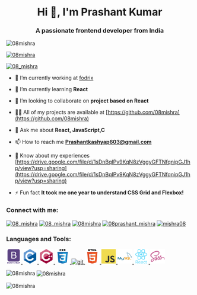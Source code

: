  
<h1 align="center">Hi 👋, I'm Prashant Kumar</h1>
<h3 align="center">A passionate frontend developer from India</h3>

<p align="left"> <img src="https://komarev.com/ghpvc/?username=08mishra&label=Profile%20views&color=0e75b6&style=flat" alt="08mishra" /> </p>

<p align="left"> <a href="https://github.com/ryo-ma/github-profile-trophy"><img src="https://github-profile-trophy.vercel.app/?username=08mishra" alt="08mishra" /></a> </p>

<p align="left"> <a href="https://twitter.com/08_mishra" target="blank"><img src="https://img.shields.io/twitter/follow/08_mishra?logo=twitter&style=for-the-badge" alt="08_mishra" /></a> </p>

- 🔭 I’m currently working at [fodrix](https://fodrix.com/)

- 🌱 I’m currently learning **React**

- 👯 I’m looking to collaborate on **project based on React**

- 👨‍💻 All of my projects are available at [https://github.com/08mishra](https://github.com/08mishra)

- 💬 Ask me about **React, JavaScript,C**

- 📫 How to reach me **Prashantkashyap603@gmail.com**

- 📄 Know about my experiences [https://drive.google.com/file/d/1sDnBqlPv9KqN8zVggyGFTNfqnipGJ1hp/view?usp=sharing](https://drive.google.com/file/d/1sDnBqlPv9KqN8zVggyGFTNfqnipGJ1hp/view?usp=sharing)

- ⚡ Fun fact **It took me one year to understand CSS Grid and Flexbox!**

<h3 align="left">Connect with me:</h3>
<p align="left">
<a href="https://codepen.io/08_mishra" target="blank"><img align="center" src="https://raw.githubusercontent.com/rahuldkjain/github-profile-readme-generator/master/src/images/icons/Social/codepen.svg" alt="08_mishra" height="30" width="40" /></a>
<a href="https://twitter.com/08_mishra" target="blank"><img align="center" src="https://raw.githubusercontent.com/rahuldkjain/github-profile-readme-generator/master/src/images/icons/Social/twitter.svg" alt="08_mishra" height="30" width="40" /></a>
<a href="https://linkedin.com/in/08mishra" target="blank"><img align="center" src="https://raw.githubusercontent.com/rahuldkjain/github-profile-readme-generator/master/src/images/icons/Social/linked-in-alt.svg" alt="08mishra" height="30" width="40" /></a>
<a href="https://instagram.com/08prashant_mishra" target="blank"><img align="center" src="https://raw.githubusercontent.com/rahuldkjain/github-profile-readme-generator/master/src/images/icons/Social/instagram.svg" alt="08prashant_mishra" height="30" width="40" /></a>
<a href="https://leetcode.com/08mishra/" target="blank"><img align="center" src="https://cdn.jsdelivr.net/npm/simple-icons@3.1.0/icons/leetcode.svg" alt="mishra08" height="30" width="40" /></a>
</p>

<h3 align="left">Languages and Tools:</h3>
<p align="left"> <a href="https://getbootstrap.com" target="_blank" rel="noreferrer"> <img src="https://raw.githubusercontent.com/devicons/devicon/master/icons/bootstrap/bootstrap-plain-wordmark.svg" alt="bootstrap" width="40" height="40"/> </a> <a href="https://www.cprogramming.com/" target="_blank" rel="noreferrer"> <img src="https://raw.githubusercontent.com/devicons/devicon/master/icons/c/c-original.svg" alt="c" width="40" height="40"/> </a> <a href="https://www.w3schools.com/cpp/" target="_blank" rel="noreferrer"> <img src="https://raw.githubusercontent.com/devicons/devicon/master/icons/cplusplus/cplusplus-original.svg" alt="cplusplus" width="40" height="40"/> </a> <a href="https://www.w3schools.com/css/" target="_blank" rel="noreferrer"> <img src="https://raw.githubusercontent.com/devicons/devicon/master/icons/css3/css3-original-wordmark.svg" alt="css3" width="40" height="40"/> </a> <a href="https://git-scm.com/" target="_blank" rel="noreferrer"> <img src="https://www.vectorlogo.zone/logos/git-scm/git-scm-icon.svg" alt="git" width="40" height="40"/> </a> <a href="https://www.w3.org/html/" target="_blank" rel="noreferrer"> <img src="https://raw.githubusercontent.com/devicons/devicon/master/icons/html5/html5-original-wordmark.svg" alt="html5" width="40" height="40"/> </a> <a href="https://developer.mozilla.org/en-US/docs/Web/JavaScript" target="_blank" rel="noreferrer"> <img src="https://raw.githubusercontent.com/devicons/devicon/master/icons/javascript/javascript-original.svg" alt="javascript" width="40" height="40"/> </a> <a href="https://www.mysql.com/" target="_blank" rel="noreferrer"> <img src="https://raw.githubusercontent.com/devicons/devicon/master/icons/mysql/mysql-original-wordmark.svg" alt="mysql" width="40" height="40"/> </a> <a href="https://reactjs.org/" target="_blank" rel="noreferrer"> <img src="https://raw.githubusercontent.com/devicons/devicon/master/icons/react/react-original-wordmark.svg" alt="react" width="40" height="40"/> </a> <a href="https://sass-lang.com" target="_blank" rel="noreferrer"> <img src="https://raw.githubusercontent.com/devicons/devicon/master/icons/sass/sass-original.svg" alt="sass" width="40" height="40"/> </a> </p>

<p><img align="left" src="https://github-readme-stats.vercel.app/api/top-langs?username=08mishra&show_icons=true&locale=en&layout=compact" alt="08mishra" /></p>

<p>&nbsp;<img align="center" src="https://github-readme-stats.vercel.app/api?username=08mishra&show_icons=true&locale=en" alt="08mishra" /></p>

<p><img align="center" src="https://github-readme-streak-stats.herokuapp.com/?user=08mishra&" alt="08mishra" /></p>
